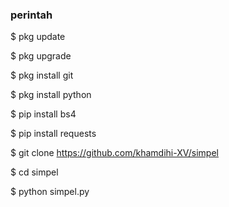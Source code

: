 ### perintah #####
$ pkg update

$ pkg upgrade

$ pkg install git

$ pkg install python

$ pip install bs4

$ pip install requests

$ git clone https://github.com/khamdihi-XV/simpel

$ cd simpel

$ python simpel.py
